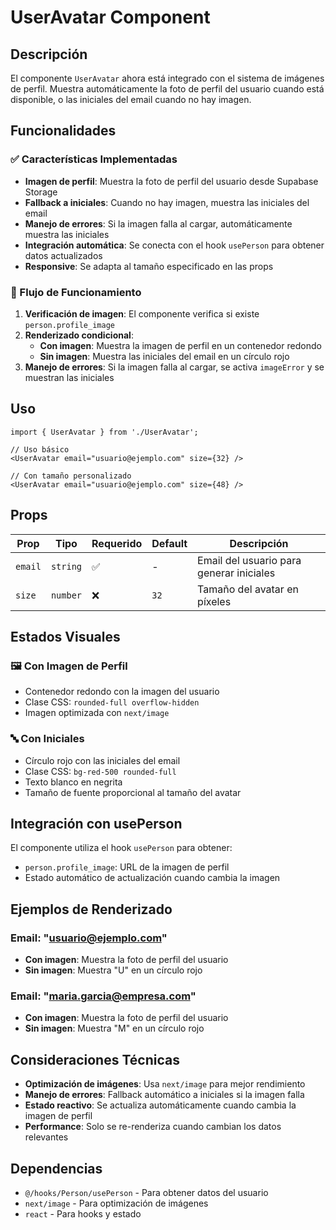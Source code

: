 # UserAvatar Component

## Descripción
El componente `UserAvatar` ahora está integrado con el sistema de imágenes de perfil. Muestra automáticamente la foto de perfil del usuario cuando está disponible, o las iniciales del email cuando no hay imagen.

## Funcionalidades

### ✅ Características Implementadas
- **Imagen de perfil**: Muestra la foto de perfil del usuario desde Supabase Storage
- **Fallback a iniciales**: Cuando no hay imagen, muestra las iniciales del email
- **Manejo de errores**: Si la imagen falla al cargar, automáticamente muestra las iniciales
- **Integración automática**: Se conecta con el hook `usePerson` para obtener datos actualizados
- **Responsive**: Se adapta al tamaño especificado en las props

### 🔄 Flujo de Funcionamiento

1. **Verificación de imagen**: El componente verifica si existe `person.profile_image`
2. **Renderizado condicional**:
   - **Con imagen**: Muestra la imagen de perfil en un contenedor redondo
   - **Sin imagen**: Muestra las iniciales del email en un círculo rojo
3. **Manejo de errores**: Si la imagen falla al cargar, se activa `imageError` y se muestran las iniciales

## Uso

```tsx
import { UserAvatar } from './UserAvatar';

// Uso básico
<UserAvatar email="usuario@ejemplo.com" size={32} />

// Con tamaño personalizado
<UserAvatar email="usuario@ejemplo.com" size={48} />
```

## Props

| Prop | Tipo | Requerido | Default | Descripción |
|------|------|-----------|---------|-------------|
| `email` | `string` | ✅ | - | Email del usuario para generar iniciales |
| `size` | `number` | ❌ | `32` | Tamaño del avatar en píxeles |

## Estados Visuales

### 🖼️ Con Imagen de Perfil
- Contenedor redondo con la imagen del usuario
- Clase CSS: `rounded-full overflow-hidden`
- Imagen optimizada con `next/image`

### 🔤 Con Iniciales
- Círculo rojo con las iniciales del email
- Clase CSS: `bg-red-500 rounded-full`
- Texto blanco en negrita
- Tamaño de fuente proporcional al tamaño del avatar

## Integración con usePerson

El componente utiliza el hook `usePerson` para obtener:
- `person.profile_image`: URL de la imagen de perfil
- Estado automático de actualización cuando cambia la imagen

## Ejemplos de Renderizado

### Email: "usuario@ejemplo.com"
- **Con imagen**: Muestra la foto de perfil del usuario
- **Sin imagen**: Muestra "U" en un círculo rojo

### Email: "maria.garcia@empresa.com"
- **Con imagen**: Muestra la foto de perfil del usuario
- **Sin imagen**: Muestra "M" en un círculo rojo

## Consideraciones Técnicas

- **Optimización de imágenes**: Usa `next/image` para mejor rendimiento
- **Manejo de errores**: Fallback automático a iniciales si la imagen falla
- **Estado reactivo**: Se actualiza automáticamente cuando cambia la imagen de perfil
- **Performance**: Solo se re-renderiza cuando cambian los datos relevantes

## Dependencias

- `@/hooks/Person/usePerson` - Para obtener datos del usuario
- `next/image` - Para optimización de imágenes
- `react` - Para hooks y estado

